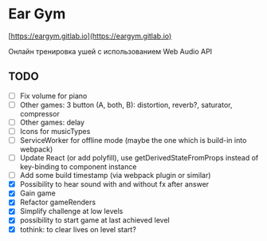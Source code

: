 # Ear Gym

[https://eargym.gitlab.io](https://eargym.gitlab.io)

Онлайн тренировка ушей с использованием Web Audio API

## TODO
- [ ] Fix volume for piano
- [ ] Other games: 3 button (A, both, B): distortion, reverb?, saturator, compressor
- [ ] Other games: delay
- [ ] Icons for musicTypes
- [ ] ServiceWorker for offline mode (maybe the one which is build-in into webpack)
- [ ] Update React (or add polyfill), use getDerivedStateFromProps instead of key-binding to component instance
- [ ] Add some build timestamp (via webpack plugin or similar)
- [x] Possibility to hear sound with and without fx after answer
- [x] Gain game
- [x] Refactor gameRenders
- [x] Simplify challenge at low levels
- [x] possibility to start game at last achieved level
- [x] tothink: to clear lives on level start?